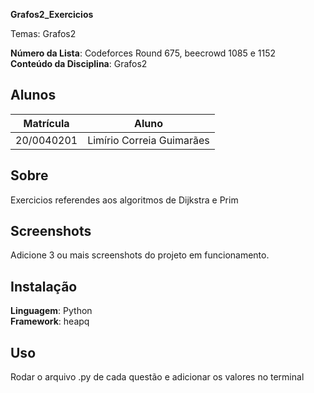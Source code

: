 **Grafos2_Exercicios** 

Temas: Grafos2

**Número da Lista**:  Codeforces Round 675, beecrowd 1085 e 1152<br>
**Conteúdo da Disciplina**: Grafos2<br>

## Alunos
|Matrícula | Aluno |
| -- | -- |
| 20/0040201  | Limírio Correia Guimarães |


## Sobre 
Exercicios referendes aos algoritmos de Dijkstra e Prim

## Screenshots
Adicione 3 ou mais screenshots do projeto em funcionamento.

## Instalação 
**Linguagem**: Python<br>
**Framework**: heapq<br>

## Uso 
Rodar o arquivo .py de cada questão e adicionar os valores no terminal






